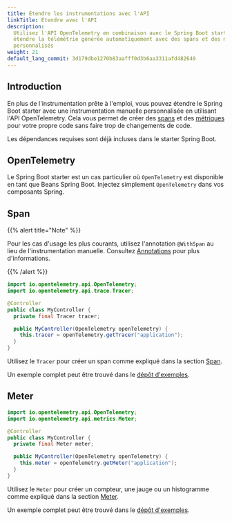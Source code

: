 ```yaml
---
title: Étendre les instrumentations avec l'API
linkTitle: Étendre avec l'API
description:
  Utilisez l'API OpenTelemetry en combinaison avec le Spring Boot starter pour
  étendre la télémétrie générée automatiquement avec des spans et des métriques
  personnalisés
weight: 21
default_lang_commit: 3d179dbe1270b83aafff0d3b6aa3311afd482649
---
```


## Introduction

En plus de l'instrumentation prête à l'emploi, vous pouvez étendre le Spring
Boot starter avec une instrumentation manuelle personnalisée en utilisant l'API
OpenTelemetry. Cela vous permet de créer des
[spans](/docs/concepts/signals/traces/#spans) et des
[métriques](/docs/concepts/signals/metrics) pour votre propre code sans faire
trop de changements de code.

Les dépendances requises sont déjà incluses dans le starter Spring Boot.

## OpenTelemetry

Le Spring Boot starter est un cas particulier où `OpenTelemetry` est disponible
en tant que Beans Spring Boot. Injectez simplement `OpenTelemetry` dans vos
composants Spring.

## Span

{{% alert title="Note" %}}

Pour les cas d'usage les plus courants, utilisez l'annotation `@WithSpan` au
lieu de l'instrumentation manuelle. Consultez [Annotations](../annotations) pour
plus d'informations.

{{% /alert %}}

```java
import io.opentelemetry.api.OpenTelemetry;
import io.opentelemetry.api.trace.Tracer;

@Controller
public class MyController {
  private final Tracer tracer;

  public MyController(OpenTelemetry openTelemetry) {
    this.tracer = openTelemetry.getTracer("application");
  }
}
```

Utilisez le `Tracer` pour créer un span comme expliqué dans la section
[Span](/docs/languages/java/api/#span).

Un exemple complet peut être trouvé dans le [dépôt d'exemples].

## Meter

```java
import io.opentelemetry.api.OpenTelemetry;
import io.opentelemetry.api.metrics.Meter;

@Controller
public class MyController {
  private final Meter meter;

  public MyController(OpenTelemetry openTelemetry) {
    this.meter = openTelemetry.getMeter("application");
  }
}
```

Utilisez le `Meter` pour créer un compteur, une jauge ou un histogramme comme
expliqué dans la section [Meter](/docs/languages/java/api/#meter).

Un exemple complet peut être trouvé dans le [dépôt d'exemples].

[dépôt d'exemples]:
  https://github.com/open-telemetry/opentelemetry-java-examples/tree/main/spring-native
